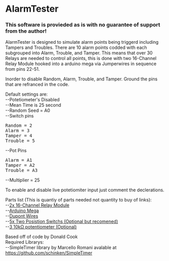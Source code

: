 <h1>AlarmTester</h1>
<h3>This software is provieded as is with no guarantee of support from the author!</h3>  
  
AlarmTester is designed to simulate alarm points being triggerd including Tampers and Troubles. There are 10 alarm points codded with each subgrouped into Alarm, Trouble, and Tamper. This means that over 30 Relays are needed to control all points, this is done with two 16-Channel Relay Module hooked into a arduino mega via Jumperwires in sequence from pins 22-51.  
  
Inorder to disable Random, Alarm, Trouble, and Tamper. Ground the pins that are refranced in the code.

Default settings are:  
--Potetiometer's Disabled  
--Mean Time is 25 second  
--Random Seed = A0  
--Switch pins
<pre>Random = 2
Alarm = 3
Tamper = 4
Trouble = 5</pre>
--Pot Pins
<pre>Alarm = A1
Tamper = A2
Trouble = A3</pre>
--Multiplier = 25

To enable and disable live potetiomiter input just comment the declerations.  
  
Parts list (This is quantiy of parts needed not quantity to buy of links):  
 --<a href="https://amzn.to/2C445wj">2x 16-Channel Relay Module</a>  
 --<a href="https://amzn.to/2CaDA8e">Arduino Mega</a>  
 --<a href="https://amzn.to/2C4uU3o">Dupont Wires</a>  
 --<a href="https://amzn.to/2C4vM8a">5x Two Posistion Switchs (Optional but recomened)</a>  
 --<a href="https://amzn.to/2C46LtL">3 10kΩ potentiometer (Optional)</a>  
 
Based off of code by Donald Cook  
Required Librarys:  
--SimpleTimer library by Marcello Romani avalable at https://github.com/schinken/SimpleTimer
